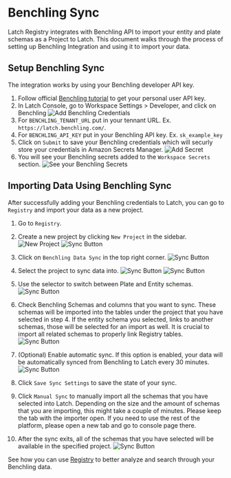 # Benchling Sync

Latch Registry integrates with Benchling API to import your entity and plate schemas as a Project to Latch. This document walks through the process of setting up Benchling Integration and using it to import your data.

## Setup Benchling Sync

The integration works by using your Benchling developer API key.

1. Follow official [Benchling tutorial](https://help.benchling.com/hc/en-us/articles/9714802977805-Access-the-Benchling-Developer-Platform#h_2962600be3) to get your personal user API key.
2. In Latch Console, go to Workspace Settings > Developer, and click on Benchling
![Add Benchling Credentials](../assets/registry/benchling/credentials-1.png)
3. For `BENCHLING_TENANT_URL` put in your tennant URL. Ex. `https://latch.benchling.com/`.
4. For `BENCHLING_API_KEY` put in your Benchling API key. Ex. `sk_example_key`
5. Click on `Submit` to save your Benchling credentials which will securly store your credentials in Amazon Secrets Manager.
![Add Secret](../assets/registry/benchling/credentials-2.png)
6. You will see your Benchling secrets added to the `Workspace Secrets` section.
![See your Benchling Secrets](../assets/registry/benchling/credentials-3.png)

## Importing Data Using Benchling Sync
After successfully adding your Benchling credentials to Latch, you can go to `Registry` and import your data as a new project.

1. Go to `Registry`.

2. Create a new project by clicking `New Project` in the sidebar.
![New Project](../assets/registry/benchling/data-1.png)
![Sync Button](../assets/registry/benchling/data-2.png)

3. Click on `Benchling Data Sync` in the top right corner.
![Sync Button](../assets/registry/benchling/data-3.png)


4. Select the project to sync data into.
![Sync Button](../assets/registry/benchling/data-4.png)
![Sync Button](../assets/registry/benchling/data-5.png)

5. Use the selector to switch between Plate and Entity schemas.
![Sync Button](../assets/registry/benchling/data-6.png)

6. Check Benchling Schemas and columns that you want to sync. These schemas will be imported into the tables under the project that you have selected in step 4. If the entity schema you selected, links to another schemas, those will be selected for an import as well. It is crucial to import all related schemas to properly link Registry tables.
![Sync Button](../assets/registry/benchling/data-7.png)


7. (Optional) Enable automatic sync. If this option is enabled, your data will be automatically synced from Benchling to Latch every 30 minutes.
![Sync Button](../assets/registry/benchling/data-8.png)

8. Click `Save Sync Settings` to save the state of your sync.

9. Click `Manual Sync` to manually import all the schemas that you have selected into Latch. Depending on the size and the amount of schemas that you are importing, this might take a couple of minutes. Please keep the tab with the importer open. If you need to use the rest of the platform, please open a new tab and go to console page there.

10. After the sync exits, all of the schemas that you have selected will be available in the specified project.
![Sync Button](../assets/registry/benchling/data-9.png)

See how you can use [Registry](overview.md) to better analyze and search through your Benchling data.
